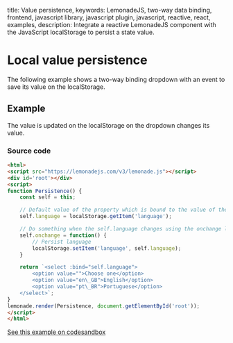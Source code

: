 title: Value persistence,
keywords: LemonadeJS, two-way data binding, frontend, javascript library, javascript plugin, javascript, reactive, react, examples,
description: Integrate a reactive LemonadeJS component with the JavaScript localStorage to persist a state value.

Local value persistence
=======================

The following example shows a two-way binding dropdown with an event to save its value on the localStorage.  
  

Example
-------

The value is updated on the localStorage on the dropdown changes its value.  
  

  
  

### Source code


```html
<html>
<script src="https://lemonadejs.com/v3/lemonade.js"></script>
<div id='root'></div>
<script>
function Persistence() {
    const self = this;

    // Default value of the property which is bound to the value of the dropdown
    self.language = localStorage.getItem('language');

    // Do something when the self.language changes using the onchange lemonadeJS native tracker
    self.onchange = function() {
        // Persist language
        localStorage.setItem('language', self.language);
    }

    return `<select :bind="self.language">
        <option value="">Choose one</option>
        <option value="en\_GB">English</option>
        <option value="pt\_BR">Portuguese</option>
    </select>`;
}
lemonade.render(Persistence, document.getElementById('root'));
</script>
</html>
```

[See this example on codesandbox](https://codesandbox.io/s/lemonadejs-value-persistence-p2hbvf)
